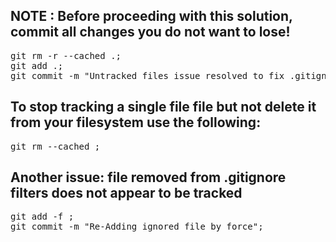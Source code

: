 ## NOTE : Before proceeding with this solution, commit all changes you do not want to lose!
<pre>
git rm -r --cached .;
git add .;
git commit -m "Untracked files issue resolved to fix .gitignore";
</pre>
## To stop tracking a single file file but not delete it from your filesystem use the following:
<pre>
git rm --cached <file>;
</pre>
## Another issue: file removed from .gitignore filters does not appear to be tracked
<pre>
git add -f <file>;
git commit -m "Re-Adding ignored file by force";
</pre>
